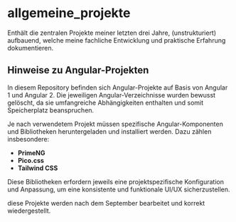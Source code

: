 # allgemeine_projekte
Enthält die zentralen Projekte meiner letzten drei Jahre, (unstrukturiert) aufbauend, welche meine fachliche Entwicklung und praktische Erfahrung dokumentieren.

## Hinweise zu Angular-Projekten

In diesem Repository befinden sich Angular-Projekte auf Basis von Angular 1 und Angular 2. Die jeweiligen Angular-Verzeichnisse wurden bewusst gelöscht, da sie umfangreiche Abhängigkeiten enthalten und somit Speicherplatz beanspruchen. 

Je nach verwendetem Projekt müssen spezifische Angular-Komponenten und Bibliotheken heruntergeladen und installiert werden. Dazu zählen insbesondere:

- **PrimeNG**
- **Pico.css**
- **Tailwind CSS**

Diese Bibliotheken erfordern jeweils eine projektspezifische Konfiguration und Anpassung, um eine konsistente und funktionale UI/UX sicherzustellen.

diese Projekte werden nach dem September bearbeitet und korrekt wiedergestellt.
